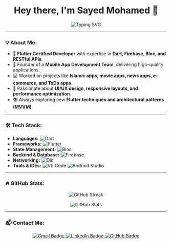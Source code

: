<h1 align="center">Hey there, I'm Sayed Mohamed 👋</h1>

<p align="center">
  <img src="https://readme-typing-svg.demolab.com?font=Fira+Code&size=22&pause=1000&color=00C853&center=true&vCenter=true&width=600&lines=Flutter+Developer;Mobile+App+Creator;Firebase+Expert;Passionate+about+Clean+Code;Always+Learning+New+Things!" alt="Typing SVG" />
</p>

---

### 💡 About Me:
- 🎯 **Flutter Certified Developer** with expertise in **Dart, Firebase, Bloc, and RESTful APIs**.  
- 🚀 Founder of a **Mobile App Development Team**, delivering high-quality applications.  
- 💻 Worked on projects like **Islamic apps, movie apps, news apps, e-commerce, and ToDo apps**.  
- 🎨 Passionate about **UI/UX design, responsive layouts, and performance optimization**.  
- 📚 Always exploring new **Flutter techniques and architectural patterns (MVVM)**.  

---

### 🛠️ Tech Stack:
- **Languages:** ![Dart](https://img.shields.io/badge/Dart-0175C2?style=flat&logo=dart&logoColor=white)
- **Frameworks:** ![Flutter](https://img.shields.io/badge/Flutter-02569B?style=flat&logo=flutter&logoColor=white)
- **State Management:** ![Bloc](https://img.shields.io/badge/Bloc-006AFF?style=flat&logo=bloc&logoColor=white)
- **Backend & Database:** ![Firebase](https://img.shields.io/badge/Firebase-FFCA28?style=flat&logo=firebase&logoColor=black)
- **Networking:** ![Dio](https://img.shields.io/badge/Dio-0085FF?style=flat)
- **Tools & IDEs:** ![VS Code](https://img.shields.io/badge/VS%20Code-007ACC?style=flat&logo=visual-studio-code&logoColor=white) ![Android Studio](https://img.shields.io/badge/Android%20Studio-3DDC84?style=flat&logo=android-studio&logoColor=white)

---

### 🔥 GitHub Stats:
<p align="center">
  <img src="https://github-readme-streak-stats.herokuapp.com?user=sayedmo166&theme=whatsapp-light2" alt="GitHub Streak" />
</p>

<p align="center">
  <img src="https://github-readme-stats.vercel.app/api?username=sayedmo166&show_icons=true&theme=light&hide_border=false" alt="GitHub Stats" />
</p>

---

### 📬 Contact Me:
<p align="center">
  <a href="mailto:sm4679313@gmail.com">
    <img src="https://img.shields.io/badge/Gmail-D14836?style=flat&logo=gmail&logoColor=white" alt="Gmail Badge">
  </a>
  <a href="https://www.linkedin.com/in/sayed-mohamed-aa7a04212/">
    <img src="https://img.shields.io/badge/LinkedIn-0077B5?style=flat&logo=linkedin&logoColor=white" alt="LinkedIn Badge">
  </a>
  <a href="https://github.com/sayedmo166">
    <img src="https://img.shields.io/badge/GitHub-181717?style=flat&logo=github&logoColor=white" alt="GitHub Badge">
  </a>
</p>
